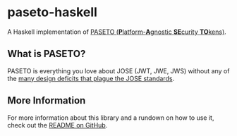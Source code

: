 # paseto-haskell

A Haskell implementation of
[PASETO (**P**latform-**A**gnostic **SE**curity **TO**kens)](https://paseto.io/).

## What is PASETO?

PASETO is everything you love about JOSE (JWT, JWE, JWS) without any of the
[many design deficits that plague the JOSE standards](https://paragonie.com/blog/2017/03/jwt-json-web-tokens-is-bad-standard-that-everyone-should-avoid).

## More Information

For more information about this library and a rundown on how to use it, check
out the [README on GitHub](https://github.com/intricate/paseto-haskell#readme).

